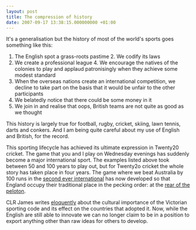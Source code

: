 ```yaml
---
layout: post
title: The compression of history
date: 2007-09-17 13:38:15.000000000 +01:00
---
```

It's a generalisation but the history of most of the world's sports goes something like this:

1. The English spot a grass-roots pastime
2. We codify its laws
3. We create a professional league
4. We encourage the natives of the colonies to play and applaud patronisingly when they achieve some modest standard
5. When the overseas nations create an international competition, we decline to take part on the basis that it would be unfair to the other participants
6. We belatedly notice that there could be some money in it
7. We join in and realise that oops, British teams are not quite as good as we thought

This history is largely true for football, rugby, cricket, skiing, lawn tennis, darts and conkers. And I am being quite careful about my use of English and British, for the record.

This sporting lifecycle has achieved its ultimate expression in Twenty20 cricket. The game that you and I play on Wednesday evenings has suddenly become a major international sport. The examples listed above took between 50 and 100 years to play out, but for Twenty2o cricket the whole story has taken place in four years. The game where we beat Australia by 100 runs in the <a target="_blank" href="http://content-uk.cricinfo.com/twenty20wc/engine/match/211028.html">second ever international</a> has now developed so that England occupy their traditional place in the pecking order: at the <a target="_blank" href="http://content-uk.cricinfo.com/twenty20wc/content/current/series/286109.html">rear of the peloton</a>.

CLR James writes <a target="_blank" href="http://books.google.co.uk/books?id=AQnWAAAACAAJ">eloquently</a> about the cultural importance of the Victorian sporting code and its effect on the countries that adopted it. Now, while the English are still able to innovate we can no longer claim to be in a position to export anything other than raw ideas for others to develop.
